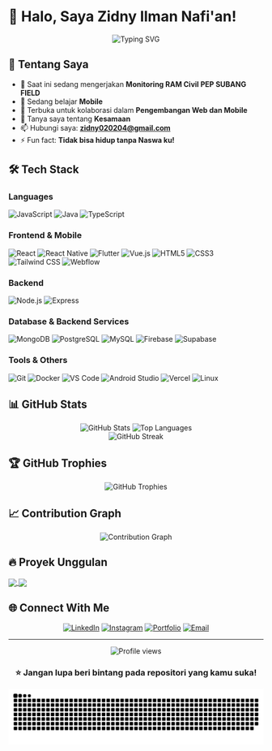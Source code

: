# 👋 Halo, Saya Zidny Ilman Nafi'an!

<div align="center">
  <img src="https://readme-typing-svg.herokuapp.com?font=Fira+Code&pause=1000&color=2E9EF7&center=true&vCenter=true&width=435&lines=Full+Stack+Developer;Open+Source+Enthusiast;Always+Learning+New+Things" alt="Typing SVG" />
</div>

## 🚀 Tentang Saya

- 🔭 Saat ini sedang mengerjakan **Monitoring RAM Civil PEP SUBANG FIELD**
- 🌱 Sedang belajar **Mobile**
- 👯 Terbuka untuk kolaborasi dalam **Pengembangan Web dan Mobile**
- 💬 Tanya saya tentang **Kesamaan**
- 📫 Hubungi saya: **zidny020204@gmail.com**
- ⚡ Fun fact: **Tidak bisa hidup tanpa Naswa ku!**

## 🛠️ Tech Stack

### Languages
![JavaScript](https://img.shields.io/badge/-JavaScript-F7DF1E?style=flat-square&logo=javascript&logoColor=black)
![Java](https://img.shields.io/badge/-Java-007396?style=flat-square&logo=java&logoColor=white)
![TypeScript](https://img.shields.io/badge/-TypeScript-3178C6?style=flat-square&logo=typescript&logoColor=white)

### Frontend & Mobile
![React](https://img.shields.io/badge/-React-61DAFB?style=flat-square&logo=react&logoColor=black)
![React Native](https://img.shields.io/badge/-React_Native-61DAFB?style=flat-square&logo=react&logoColor=black)
![Flutter](https://img.shields.io/badge/-Flutter-02569B?style=flat-square&logo=flutter&logoColor=white)
![Vue.js](https://img.shields.io/badge/-Vue.js-4FC08D?style=flat-square&logo=vue.js&logoColor=white)
![HTML5](https://img.shields.io/badge/-HTML5-E34F26?style=flat-square&logo=html5&logoColor=white)
![CSS3](https://img.shields.io/badge/-CSS3-1572B6?style=flat-square&logo=css3&logoColor=white)
![Tailwind CSS](https://img.shields.io/badge/-Tailwind_CSS-38B2AC?style=flat-square&logo=tailwind-css&logoColor=white)
![Webflow](https://img.shields.io/badge/-Webflow-4353FF?style=flat-square&logo=webflow&logoColor=white)

### Backend
![Node.js](https://img.shields.io/badge/-Node.js-339933?style=flat-square&logo=node.js&logoColor=white)
![Express](https://img.shields.io/badge/-Express-000000?style=flat-square&logo=express&logoColor=white)

### Database & Backend Services
![MongoDB](https://img.shields.io/badge/-MongoDB-47A248?style=flat-square&logo=mongodb&logoColor=white)
![PostgreSQL](https://img.shields.io/badge/-PostgreSQL-336791?style=flat-square&logo=postgresql&logoColor=white)
![MySQL](https://img.shields.io/badge/-MySQL-4479A1?style=flat-square&logo=mysql&logoColor=white)
![Firebase](https://img.shields.io/badge/-Firebase-FFCA28?style=flat-square&logo=firebase&logoColor=black)
![Supabase](https://img.shields.io/badge/-Supabase-3ECF8E?style=flat-square&logo=supabase&logoColor=white)

### Tools & Others
![Git](https://img.shields.io/badge/-Git-F05032?style=flat-square&logo=git&logoColor=white)
![Docker](https://img.shields.io/badge/-Docker-2496ED?style=flat-square&logo=docker&logoColor=white)
![VS Code](https://img.shields.io/badge/-VS_Code-007ACC?style=flat-square&logo=visual-studio-code&logoColor=white)
![Android Studio](https://img.shields.io/badge/-Android_Studio-3DDC84?style=flat-square&logo=android-studio&logoColor=white)
![Vercel](https://img.shields.io/badge/-Vercel-000000?style=flat-square&logo=vercel&logoColor=white)
![Linux](https://img.shields.io/badge/-Linux-FCC624?style=flat-square&logo=linux&logoColor=black)

## 📊 GitHub Stats

<div align="center">
  <img src="https://github-readme-stats.vercel.app/api?username=ZidnyIlmanN&show_icons=true&theme=radical" alt="GitHub Stats" height="170" />
  <img src="https://github-readme-stats.vercel.app/api/top-langs/?username=ZidnyIlmanN&layout=compact&theme=radical" alt="Top Languages" height="170" />
</div>

<div align="center">
  <img src="https://github-readme-streak-stats.herokuapp.com/?user=ZidnyIlmanN&theme=radical" alt="GitHub Streak" />
</div>

## 🏆 GitHub Trophies

<div align="center">
  <img src="https://github-profile-trophy.vercel.app/?username=ZidnyIlmanN&theme=radical&no-frame=true&row=1&column=7" alt="GitHub Trophies" />
</div>

## 📈 Contribution Graph

<div align="center">
  <img src="https://github-readme-activity-graph.vercel.app/graph?username=ZidnyIlmanN&theme=react-dark&hide_border=true" alt="Contribution Graph" />
</div>

## 🔥 Proyek Unggulan

<a href="https://github.com/ZidnyIlmanN/absensi-indobuzz-v1 ">
  <img align="center" src="https://github-readme-stats.vercel.app/api/pin/?username=ZidnyIlmanN&repo=absensi-indobuzz-v1 &theme=radical" />
</a>
<a href="https://github.com/ZidnyIlmanN/znafian-web ">
  <img align="center" src="https://github-readme-stats.vercel.app/api/pin/?username=ZidnyIlmanN&repo=znafian-web &theme=radical" />
</a>

## 🌐 Connect With Me

<div align="center">
  
[![LinkedIn](https://img.shields.io/badge/-LinkedIn-0A66C2?style=for-the-badge&logo=linkedin&logoColor=white)](https://linkedin.com/in/zidnyilman2)
[![Instagram](https://img.shields.io/badge/-Instagram-E4405F?style=for-the-badge&logo=instagram&logoColor=white)](https://instagram.com/jidniin)
[![Portfolio](https://img.shields.io/badge/-Portfolio-000000?style=for-the-badge&logo=react&logoColor=white)](https://znafian-web.vercel.app/)
[![Email](https://img.shields.io/badge/-Email-D14836?style=for-the-badge&logo=gmail&logoColor=white)](mailto:zidny020204@gmail.com)

</div>

---

<div align="center">
  <img src="https://komarev.com/ghpvc/?username=ZidnyIlmanN&color=blueviolet&style=flat-square&label=Profile+Views" alt="Profile views" />
  
  ### ⭐️ Jangan lupa beri bintang pada repositori yang kamu suka!
  
  <img src="https://raw.githubusercontent.com/Platane/snk/output/github-contribution-grid-snake.svg" alt="Snake animation" />
</div>

